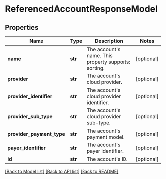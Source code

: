 # ReferencedAccountResponseModel

## Properties
Name | Type | Description | Notes
------------ | ------------- | ------------- | -------------
**name** | **str** | The account&#x27;s name. This property supports: sorting. | [optional] 
**provider** | **str** | The account&#x27;s cloud provider. | [optional] 
**provider_identifier** | **str** | The account&#x27;s cloud provider identifier. | [optional] 
**provider_sub_type** | **str** | The account&#x27;s cloud provider sub-type. | [optional] 
**provider_payment_type** | **str** | The account&#x27;s payment model. | [optional] 
**payer_identifier** | **str** | The account&#x27;s payer identifier. | [optional] 
**id** | **str** | The account&#x27;s ID. | [optional] 

[[Back to Model list]](../README.md#documentation-for-models) [[Back to API list]](../README.md#documentation-for-api-endpoints) [[Back to README]](../README.md)

